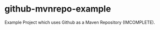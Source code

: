 github-mvnrepo-example
======================

Example Project which uses Github as a Maven Repository (IMCOMPLETE).
